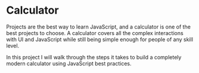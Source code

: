# Calculator
Projects are the best way to learn JavaScript, and a calculator is one of the best projects to choose. A calculator covers all the complex interactions with UI and JavaScript while still being simple enough for people of any skill level.

In this project I will walk through the steps it takes to build a completely modern calculator using JavaScript best practices.
